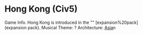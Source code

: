 # Hong Kong (Civ5)

Game Info.
Hong Kong is introduced in the "" [expansion%20pack](expansion pack).
Musical Theme: ?
Architecture: [Asia](Asia)n